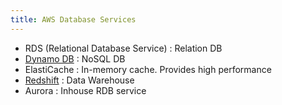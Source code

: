 ```yaml
---
title: AWS Database Services
---
```


- RDS (Relational Database Service) : Relation DB  
- [Dynamo DB](Dynamo%20DB/Dynamo%20DB.md) : NoSQL DB  
- ElastiCache : In-memory cache. Provides high performance  
- [Redshift](../AWS%20Analytics%20Services/Redshift/Redshift.md) : Data Warehouse  
- Aurora : Inhouse RDB service